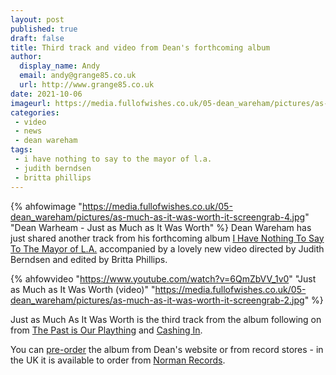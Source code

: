 ```yaml
---
layout: post
published: true 
draft: false
title: Third track and video from Dean's forthcoming album
author:
  display_name: Andy
  email: andy@grange85.co.uk
  url: http://www.grange85.co.uk
date: 2021-10-06
imageurl: https://media.fullofwishes.co.uk/05-dean_wareham/pictures/as-much-as-it-was-worth-it-screengrab-1.jpg
categories:
 - video
 - news
 - dean wareham
tags:
 - i have nothing to say to the mayor of l.a.
 - judith berndsen
 - britta phillips
---
```

{% ahfowimage "https://media.fullofwishes.co.uk/05-dean_wareham/pictures/as-much-as-it-was-worth-it-screengrab-4.jpg" "Dean Warheam - Just as Much as It Was Worth" %}
Dean Wareham has just shared another track from his forthcoming album [I Have Nothing To Say To The Mayor of L.A.](/database/dean-and-britta/dean-wareham-releases/dean-wareham-i-have-nothing-to-say-to-the-mayor-of-la/) accompanied by a lovely new video directed by Judith Berndsen and edited by Britta Phillips.

{% ahfowvideo "https://www.youtube.com/watch?v=6QmZbVV_1v0" "Just as Much as It Was Worth (video)" "https://media.fullofwishes.co.uk/05-dean_wareham/pictures/as-much-as-it-was-worth-it-screengrab-2.jpg" %}

Just as Much As It Was Worth is the third track from the album following on from [The Past is Our Plaything](https://www.fullofwishes.co.uk/2021/08/17/pre-order-new-dean-wareham-lp/) and [Cashing In](https://www.fullofwishes.co.uk/2021/09/18/dean-wareham-cashing-in-single-video/).

You can [pre-order](https://deanwareham.com/pre-order) the album from Dean's website or from record stores - in the UK it is available to order from [Norman Records](https://www.normanrecords.com/records/189439-dean-wareham-i-have-nothing-to-say). 

